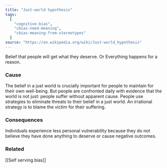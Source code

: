 ```yaml
---
title: "Just-world hypothesis"
tags:
  [
    "cognitive-bias",
    "cbias-need-meaning",
    "cbias-meaning-from-stereotypes"
  ]
source: "https://en.wikipedia.org/wiki/Just-world_hypothesis"
---
```


Belief that people will get what they deserve. Or Everything happens for a reason.

### Cause

The belief in a just world is crucially important for people to maintain for their own well-being. But people are confronted daily with evidence that the world is not just: people suffer without apparent cause. People use strategies to eliminate threats to their belief in a just world. An irrational strategy is to blame the victim for their suffering.

### Consequences

Individuals experience less personal vulnerability because they do not believe they have done anything to deserve or cause negative outcomes.

### Related

[[Self serving bias]]


